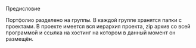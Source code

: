 Предисловие

Портфолио разделено на группы.  В каждой группе хранятся папки с проектами. В проекте имеется вся иерархия проекта, zip архив со всей программой и ссылка на хостинг на котором в данный момент он размещён.
